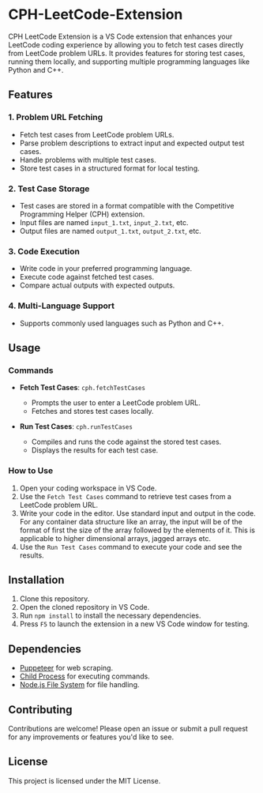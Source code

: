 # CPH-LeetCode-Extension

CPH LeetCode Extension is a VS Code extension that enhances your LeetCode coding experience by allowing you to fetch test cases directly from LeetCode problem URLs. It provides features for storing test cases, running them locally, and supporting multiple programming languages like Python and C++.

## Features

### 1. Problem URL Fetching
- Fetch test cases from LeetCode problem URLs.
- Parse problem descriptions to extract input and expected output test cases.
- Handle problems with multiple test cases.
- Store test cases in a structured format for local testing.

### 2. Test Case Storage
- Test cases are stored in a format compatible with the Competitive Programming Helper (CPH) extension.
- Input files are named `input_1.txt`, `input_2.txt`, etc.
- Output files are named `output_1.txt`, `output_2.txt`, etc.

### 3. Code Execution
- Write code in your preferred programming language.
- Execute code against fetched test cases.
- Compare actual outputs with expected outputs.

### 4. Multi-Language Support
- Supports commonly used languages such as Python and C++.

## Usage

### Commands

- **Fetch Test Cases**: `cph.fetchTestCases`
  - Prompts the user to enter a LeetCode problem URL.
  - Fetches and stores test cases locally.

- **Run Test Cases**: `cph.runTestCases`
  - Compiles and runs the code against the stored test cases.
  - Displays the results for each test case.

### How to Use

1. Open your coding workspace in VS Code.
2. Use the `Fetch Test Cases` command to retrieve test cases from a LeetCode problem URL.
3. Write your code in the editor. Use standard input and output in the code. For any container data structure like an array, the input will be of the format of first the size of the array followed by the elements of it. This is applicable to higher dimensional arrays, jagged arrays etc.
4. Use the `Run Test Cases` command to execute your code and see the results.

## Installation

1. Clone this repository.
2. Open the cloned repository in VS Code.
3. Run `npm install` to install the necessary dependencies.
4. Press `F5` to launch the extension in a new VS Code window for testing.

## Dependencies

- [Puppeteer](https://pptr.dev/) for web scraping.
- [Child Process](https://nodejs.org/api/child_process.html) for executing commands.
- [Node.js File System](https://nodejs.org/api/fs.html) for file handling.

## Contributing

Contributions are welcome! Please open an issue or submit a pull request for any improvements or features you'd like to see.

## License

This project is licensed under the MIT License.
